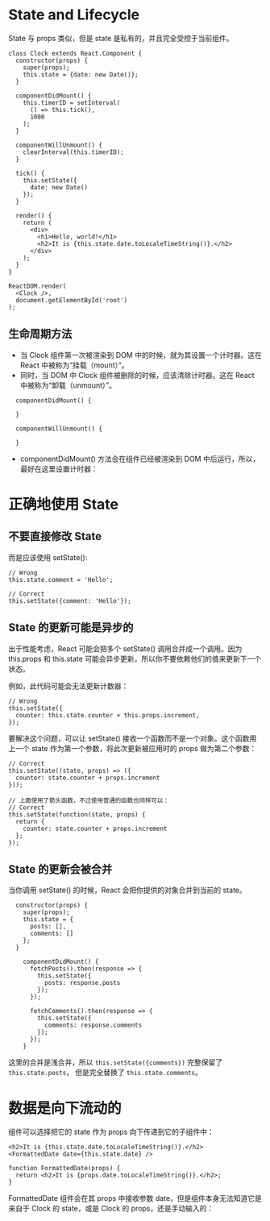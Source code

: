 # State and Lifecycle
State 与 props 类似，但是 state 是私有的，并且完全受控于当前组件。


```
class Clock extends React.Component {
  constructor(props) {
    super(props);
    this.state = {date: new Date()};
  }

  componentDidMount() {
    this.timerID = setInterval(
      () => this.tick(),
      1000
    );
  }

  componentWillUnmount() {
    clearInterval(this.timerID);
  }

  tick() {
    this.setState({
      date: new Date()
    });
  }

  render() {
    return (
      <div>
        <h1>Hello, world!</h1>
        <h2>It is {this.state.date.toLocaleTimeString()}.</h2>
      </div>
    );
  }
}

ReactDOM.render(
  <Clock />,
  document.getElementById('root')
);
```


## 生命周期方法
- 当 Clock 组件第一次被渲染到 DOM 中的时候，就为其设置一个计时器。这在 React 中被称为“挂载（mount）”。
- 同时，当 DOM 中 Clock 组件被删除的时候，应该清除计时器。这在 React 中被称为“卸载（unmount）”。

```
  componentDidMount() {

  }

  componentWillUnmount() {

  }
```

- componentDidMount() 方法会在组件已经被渲染到 DOM 中后运行，所以，最好在这里设置计时器：



# 正确地使用 State
## 不要直接修改 State
而是应该使用 setState():
```
// Wrong
this.state.comment = 'Hello';

// Correct
this.setState({comment: 'Hello'});
```

## State 的更新可能是异步的
出于性能考虑，React 可能会把多个 setState() 调用合并成一个调用。因为 this.props 和 this.state 可能会异步更新，所以你不要依赖他们的值来更新下一个状态。
                                         
例如，此代码可能会无法更新计数器：
```
// Wrong
this.setState({
  counter: this.state.counter + this.props.increment,
});
```

要解决这个问题，可以让 setState() 接收一个函数而不是一个对象。这个函数用上一个 state 作为第一个参数，将此次更新被应用时的 props 做为第二个参数：

```
// Correct
this.setState((state, props) => ({
  counter: state.counter + props.increment
}));

// 上面使用了箭头函数，不过使用普通的函数也同样可以：
// Correct
this.setState(function(state, props) {
  return {
    counter: state.counter + props.increment
  };
});
```

## State 的更新会被合并
当你调用 setState() 的时候，React 会把你提供的对象合并到当前的 state。
```
  constructor(props) {
    super(props);
    this.state = {
      posts: [],
      comments: []
    };
  }
  
    componentDidMount() {
      fetchPosts().then(response => {
        this.setState({
          posts: response.posts
        });
      });
  
      fetchComments().then(response => {
        this.setState({
          comments: response.comments
        });
      });
    }
```
这里的合并是浅合并，所以 `this.setState({comments})` 完整保留了 `this.state.posts`， 但是完全替换了 `this.state.comments`。



# 数据是向下流动的
组件可以选择把它的 state 作为 props 向下传递到它的子组件中：
```
<h2>It is {this.state.date.toLocaleTimeString()}.</h2>
<FormattedDate date={this.state.date} />

function FormattedDate(props) {
  return <h2>It is {props.date.toLocaleTimeString()}.</h2>;
}
```
FormattedDate 组件会在其 props 中接收参数 date，但是组件本身无法知道它是来自于 Clock 的 state，或是 Clock 的 props，还是手动输入的：


